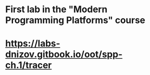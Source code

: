 # First lab in the "Modern Programming Platforms" course
# https://labs-dnizov.gitbook.io/oot/spp-ch.1/tracer
